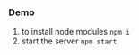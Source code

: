 <!-- restart the server -->
<!-- 1. npm i -D nodemon -->

<!-- for logs and errors -->
<!-- 1. morgan module -->

### Demo
1. to install node modules `npm i`
2. start the server `npm start`